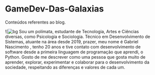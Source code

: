 # GameDev-Das-Galaxias
Conteúdos referentes ao blog.

![![bg](https://user-images.githubusercontent.com/52298443/146246926-ddb86146-e6df-425e-8b0d-f8a83f04673f.jpg)
Sou um polímata, estudante de Tecnologia, Artes e Ciências diversas, como Psicologia e Sociologia. Técnico em Desenvolvimento de Sistemas, atuante na área desde 2019, prazer, meu nome é Gabriel Nascimento , tenho 20 anos e tive contato com desenvolvimento de software desde a primeira linguagem de programação que aprendi, o Python. Gosto de me descrever como uma pessoa que gosta muito de aprender, explorar, experimentar e colaborar para o desenvolvimento da sociedade, respeitando as diferenças e valores de cada um.
